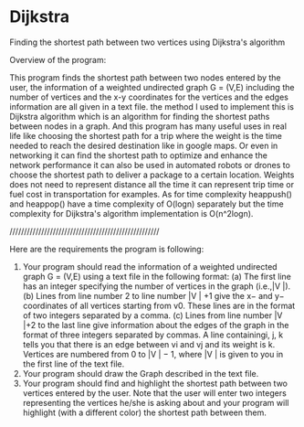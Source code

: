 # Dijkstra
Finding the shortest path between two vertices using Dijkstra's algorithm

Overview of the program:

This program finds the shortest path between two nodes entered by the user, the information of a 
weighted undirected graph G = (V,E) including the number of vertices and the x-y coordinates for the 
vertices and the edges information are all given in a text file. the method I used to implement this is 
Dijkstra algorithm which is an algorithm for finding the shortest paths between nodes in a graph. And 
this program has many useful uses in real life like choosing the shortest path for a trip where the weight 
is the time needed to reach the desired destination like in google maps. Or even in networking it can 
find the shortest path to optimize and enhance the network performance it can also be used in 
automated robots or drones to choose the shortest path to deliver a package to a certain location. 
Weights does not need to represent distance all the time it can represent trip time or fuel cost in
transportation for examples. As for time complexity heappush() and heappop() have a time complexity 
of O(logn) separately but the time complexity for Dijkstra's algorithm implementation is O(n^2logn).

////////////////////////////////////////////////////

Here are the requirements the program is following:
1. Your program should read the information of a weighted undirected graph G = (V,E) using a text file in the following format:
(a) The first line has an integer specifying the number of vertices in the graph (i.e.,|V |).
(b) Lines from line number 2 to line number |V | +1 give the x− and y− coordinates
of all vertices starting from v0. These lines are in the format of two integers
separated by a comma.
(c) Lines from line number |V |+2 to the last line give information about the edges of
the graph in the format of three integers separated by commas. A line containingi, j, k
tells you that there is an edge between vi and vj and its weight is k.
Vertices are numbered from 0 to |V | − 1, where |V | is given to you in the first line of the text file.
2. Your program should draw the Graph described in the text file.
3. Your program should find and highlight the shortest path between two vertices entered
by the user. Note that the user will enter two integers representing the vertices he/she
is asking about and your program will highlight (with a different color) the shortest path between them.

